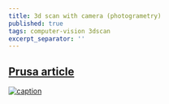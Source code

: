```yaml
---
title: 3d scan with camera (photogrametry)
published: true
tags: computer-vision 3dscan
excerpt_separator: ''
---
```

## [Prusa article](https://www.prusaprinters.org/photogrammetry-3d-scanning-just-phone-camera/)
[![caption](https://img.youtube.com/vi/ye-C-OOFsX8/0.jpg)](https://www.youtube.com/watch?v=ye-C-OOFsX8)
